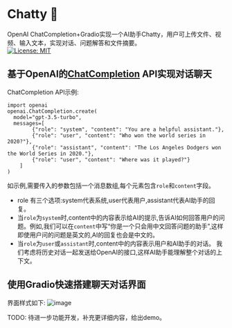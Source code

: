 # Chatty 🤖
OpenAI ChatCompletion+Gradio实现一个AI助手Chatty，用户可上传文件、视频、输入文本，实现对话、问题解答和文件摘要。                
[![License: MIT](https://img.shields.io/badge/License-MIT-yellow.svg)](https://opensource.org/licenses/MIT)
## 基于OpenAI的[ChatCompletion](https://platform.openai.com/docs/guides/gpt/chat-completions-api) API实现对话聊天
ChatCompletion API示例:
```
import openai
openai.ChatCompletion.create(
  model="gpt-3.5-turbo",
  messages=[
        {"role": "system", "content": "You are a helpful assistant."},
        {"role": "user", "content": "Who won the world series in 2020?"},
        {"role": "assistant", "content": "The Los Angeles Dodgers won the World Series in 2020."},
        {"role": "user", "content": "Where was it played?"}
    ]
)
```
如示例,需要传入的参数包括一个消息数组,每个元素包含`role`和`content`字段。 
- role 有三个选项:system代表系统,user代表用户,assistant代表AI助手的回复。
- 当`role`为`system`时,content中的内容表示给AI的提示,告诉AI如何回答用户的问题。例如,我们可以在`content`中写“你是一个只会用中文回答问题的助手”,这样即使用户问的问题是英文的,AI的回复也会是中文的。 
- 当`role`为`user`或`assistant`时,content中的内容表示用户和AI助手的对话。
我们考虑将历史对话一起发送给OpenAI的接口,这样AI助手能理解整个对话的上下文。
## 使用Gradio快速搭建聊天对话界面
界面样式如下:
![image](https://github.com/prime234/Chatty/assets/55311775/8e28abd0-d4d5-4678-af32-d8138996b4ed)

TODO: 待进一步功能开发，补充更详细内容，给出demo。 



